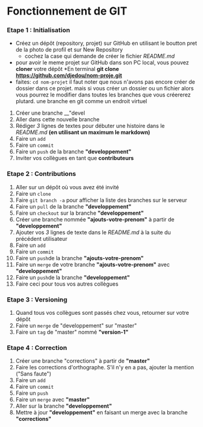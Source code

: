 # Fonctionnement de GIT #

### Etape 1 : Initialisation
* Créez un dépôt (repository, projet) sur GitHub en utilisant le boutton pret de la photo de profil
et sur New Repository
  * cochez la case qui demande de créer le fichier *README.md*
* pour avoir le meme projet sur GitHub dans son PC local, vous pouvez **cloner** votre dépôt 
  *En terminal **git clone https://github.com/djedou/nom-proje.git**
* faites: `cd nom-projet`
il faut noter que nous n'avons pas encore créer de dossier dans ce projet.
mais si vous créer un dossier ou un fichier alors vous pourrez le modifier dans toutes les branches que vous créererez plutard.
une branche en git comme un endroit virtuel 
1. Créer une branche __"devel
1. Aller dans cette nouvelle branche
1. Rédiger *3* lignes de textes pour débuter une histoire dans le *README.md* __(en utilisant un maximum le markdown)__
1. Faire un `add`
1. Faire un `commit`
1. Faire un `push` de la branche __"developpement"__
1. Inviter vos collègues en tant que __contributeurs__

### Etape 2 : Contributions
1. Aller sur un dépôt où vous avez été invité
1. Faire un `clone`
1. Faire `git branch -a` pour afficher la liste des branches sur le serveur
1. Faire un `pull` de la branche __"developpement"__
1. Faire un `checkout` sur la branche __"developpement"__
1. Créer une branche nommée __"ajouts-votre-prenom"__ à partir de __"developpement"__
1. Ajouter vos *3* lignes de texte dans le *README.md* à la suite du précédent utilisateur 
1. Faire un `add`
1. Faire un `commit` 
1. Faire un `push`de la branche  __"ajouts-votre-prenom"__
1. Faire un `merge` de votre branche __"ajouts-votre-prenom"__ avec __"developpement"__
1. Faire un `push`de la branche  __"developpement"__
1. Faire ceci pour tous vos autres collègues

### Etape 3 : Versioning
1. Quand tous vos collègues sont passés chez vous, retourner sur votre dépôt
1. Faire un `merge` de "developpement" sur "master"
1. Faire un `tag` de "master" nommé __"version-1"__

### Etape 4 : Correction
1. Créer une branche "corrections" à partir de __"master"__
1. Faire les corrections d'orthographe. S'il n'y en a pas, ajouter la mention ("Sans faute")
1. Faire un `add`
1. Faire un `commit` 
1. Faire un `push`
1. Faire un `merge` avec __"master"__
1. Aller sur la branche __"developpement"__
1. Mettre à jour __"developpement"__ en faisant un merge avec la branche __"corrections"__

